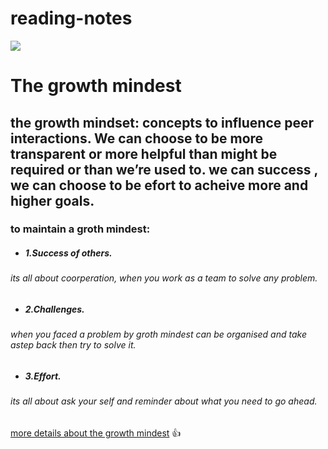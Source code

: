 # reading-notes
![](https://miro.medium.com/max/6000/1*6tmkrsxMAYNQST-YjAAAlA.jpeg)
# The growth mindest #

##  the growth mindset: concepts to influence peer interactions. We can choose to be more transparent or more helpful than might be required or than we’re used to. we can success , we can choose to be efort to acheive more and higher goals. ##


### to maintain a groth mindest: ###

 - ##### 1.Success of others. 
  ###### its all about coorperation, when you work as a team to solve any problem. 
-  ##### 2.Challenges. 
  ###### when you faced a problem by groth mindest can be organised and take astep back then try to solve it. 
- ##### 3.Effort. 
###### its all about ask your self and reminder about what you need to go ahead.
 
 
 [more details about the growth mindest](https://www.atlassian.com/blog/inside-atlassian/growth-mindset) :+1:

